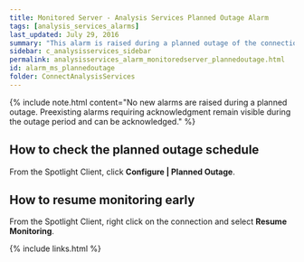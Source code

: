 ```yaml
---
title: ﻿Monitored Server - Analysis Services Planned Outage Alarm
tags: [analysis_services_alarms]
last_updated: July 29, 2016
summary: "This alarm is raised during a planned outage of the connection. Spotlight will resume monitoring the service at the end of the planned outage period."
sidebar: c_analysisservices_sidebar
permalink: analysisservices_alarm_monitoredserver_plannedoutage.html
id: alarm_ms_plannedoutage
folder: ConnectAnalysisServices
---
```



{% include note.html content="No new alarms are raised during a planned outage. Preexisting alarms requiring acknowledgment remain visible during the outage period and can be acknowledged." %}


## How to check the planned outage schedule 

From the Spotlight Client, click **Configure \| Planned Outage**.

## How to resume monitoring early

From the Spotlight Client, right click on the connection and select **Resume Monitoring**.



{% include links.html %}
